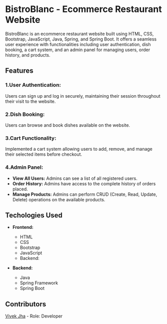 
# BistroBlanc - Ecommerce Restaurant Website

BistroBlanc is an ecommerce restaurant website built using HTML, CSS, Bootstrap, JavaScript, Java, Spring, and Spring Boot. It offers a seamless user experience with functionalities including user authentication, dish booking, a cart system, and an admin panel for managing users, order history, and products.


## Features
### 1.User Authentication: 
Users can sign up and log in securely, maintaining their session throughout their visit to the website.

### 2.Dish Booking: 
Users can browse and book dishes available on the website.

### 3.Cart Functionality:
Implemented a cart system allowing users to add, remove, and manage their selected items before checkout.

### 4.Admin Panel:
- **View All Users:** Admins can see a list of all registered users.
- **Order History:** Admins have access to the complete history of orders placed.
- **Manage Products:** Admins can perform CRUD (Create, Read, Update, Delete) operations on the available products.

## Techologies Used
- **Frontend:**

    - HTML
    - CSS
    - Bootstrap
    - JavaScript
    - Backend:

- **Backend:**
   - Java
   - Spring Framework
   - Spring Boot

## Contributors

[Vivek Jha](https://github.com/Vivek112001/) - Role: Developer


